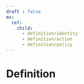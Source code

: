 ```yaml
---
draft : false
mx:
  ref:
    child:
      - definition/identity
      - definition/action
      - definition/policy
---
```


# Definition
